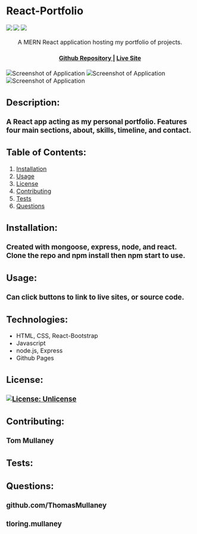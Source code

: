 # React-Portfolio

<div>
    <h4>
    </a>
    <a href="https://github.com/ThomasMullaney/React-Portfolio/stargazers"><img src="https://img.shields.io/github/stars/ThomasMullaney/React-Portfolio.svg?style=plasticr"/></a>
    <a href="https://github.com/ThomasMullaney/React-Portfolio/commits/master"><img src="https://img.shields.io/github/last-commit/ThomasMullaney/React-Portfolio.svg?style=plasticr"/></a>
        <a href="https://github.com/ThomasMullaney/React-Portfolio/commits/master"><img src="https://img.shields.io/github/commit-activity/y/ThomasMullaney/React-Portfolio.svg?style=plasticr"/></a>
    </h4>
</div>

<p align="center"><font size="3">
A MERN React application hosting my portfolio of projects.</p>
<div align="center"><a name="menu"></a>
  <h4>
    <a href="https://github.com/ThomasMullaney/React-Portfolio">
      Github Repository
    </a>
<span> | </span>
<a href="https://thomasmullaney.github.io/React-Portfolio/">
      Live Site
    </a>
  </h4>
</div>

![Screenshot of Application](images/readme/Capture.PNG)
![Screenshot of Application](images/readme/Capture1.PNG)
![Screenshot of Application](images/readme/Capture2.PNG)
    

## Description:
### A React app acting as my personal portfolio. Features four main sections, about, skills, timeline, and contact. 

## Table of Contents:
     
1. [Installation](#installation)
2. [Usage](#usage)
3. [License](#license)
4. [Contributing](#contributing)
5. [Tests](#tests)
6. [Questions](#questions) 

## Installation: 
### Created with mongoose, express, node, and react. Clone the repo and npm install then npm start to use. 

## Usage:
### Can click buttons to link to live sites, or source code. 

## Technologies:
<ul>
<li>HTML, CSS, React-Bootstrap</li>
<li>Javascript </li>
<li>node.js, Express</li>
<li>Github Pages</li>
</ul>

## License:
### [![License: Unlicense](https://img.shields.io/badge/license-Unlicense-blue.svg)](http://unlicense.org/)
    
## Contributing:
### Tom Mullaney

## Tests:
### 

    
## Questions:
### github.com/ThomasMullaney
### tloring.mullaney